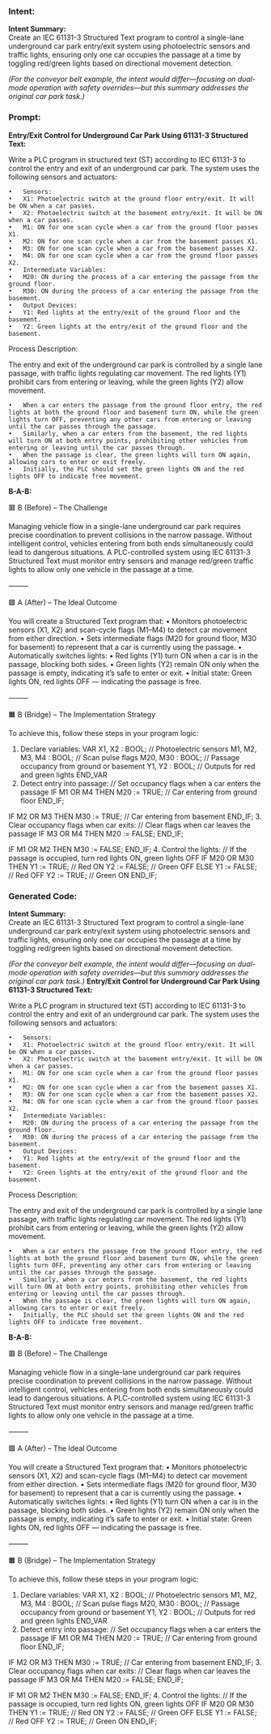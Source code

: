 ### Intent:
**Intent Summary:**  
Create an IEC 61131-3 Structured Text program to control a single-lane underground car park entry/exit system using photoelectric sensors and traffic lights, ensuring only one car occupies the passage at a time by toggling red/green lights based on directional movement detection.  

*(For the conveyor belt example, the intent would differ—focusing on dual-mode operation with safety overrides—but this summary addresses the original car park task.)*

### Prompt:
**Entry/Exit Control for Underground Car Park Using 61131-3 Structured Text:**

Write a PLC program in structured text (ST) according to IEC 61131-3 to control the entry and exit of an underground car park. The system uses the following sensors and actuators:

	•	Sensors:
	•	X1: Photoelectric switch at the ground floor entry/exit. It will be ON when a car passes.
	•	X2: Photoelectric switch at the basement entry/exit. It will be ON when a car passes.
	•	M1: ON for one scan cycle when a car from the ground floor passes X1.
	•	M2: ON for one scan cycle when a car from the basement passes X1.
	•	M3: ON for one scan cycle when a car from the basement passes X2.
	•	M4: ON for one scan cycle when a car from the ground floor passes X2.
	•	Intermediate Variables:
	•	M20: ON during the process of a car entering the passage from the ground floor.
	•	M30: ON during the process of a car entering the passage from the basement.
	•	Output Devices:
	•	Y1: Red lights at the entry/exit of the ground floor and the basement.
	•	Y2: Green lights at the entry/exit of the ground floor and the basement.

Process Description:

The entry and exit of the underground car park is controlled by a single lane passage, with traffic lights regulating car movement. The red lights (Y1) prohibit cars from entering or leaving, while the green lights (Y2) allow movement.

	•	When a car enters the passage from the ground floor entry, the red lights at both the ground floor and basement turn ON, while the green lights turn OFF, preventing any other cars from entering or leaving until the car passes through the passage.
	•	Similarly, when a car enters from the basement, the red lights will turn ON at both entry points, prohibiting other vehicles from entering or leaving until the car passes through.
	•	When the passage is clear, the green lights will turn ON again, allowing cars to enter or exit freely.
	•	Initially, the PLC should set the green lights ON and the red lights OFF to indicate free movement.


**B-A-B:**

🟥 B (Before) – The Challenge

Managing vehicle flow in a single-lane underground car park requires precise coordination to prevent collisions in the narrow passage. Without intelligent control, vehicles entering from both ends simultaneously could lead to dangerous situations. A PLC-controlled system using IEC 61131-3 Structured Text must monitor entry sensors and manage red/green traffic lights to allow only one vehicle in the passage at a time.

⸻

🟩 A (After) – The Ideal Outcome

You will create a Structured Text program that:
	•	Monitors photoelectric sensors (X1, X2) and scan-cycle flags (M1–M4) to detect car movement from either direction.
	•	Sets intermediate flags (M20 for ground floor, M30 for basement) to represent that a car is currently using the passage.
	•	Automatically switches lights:
	•	Red lights (Y1) turn ON when a car is in the passage, blocking both sides.
	•	Green lights (Y2) remain ON only when the passage is empty, indicating it’s safe to enter or exit.
	•	Initial state: Green lights ON, red lights OFF — indicating the passage is free.

⸻

🟧 B (Bridge) – The Implementation Strategy

To achieve this, follow these steps in your program logic:
1. Declare variables:
   VAR
    X1, X2 : BOOL; // Photoelectric sensors
    M1, M2, M3, M4 : BOOL; // Scan pulse flags
    M20, M30 : BOOL; // Passage occupancy from ground or basement
    Y1, Y2 : BOOL; // Outputs for red and green lights
END_VAR
2. Detect entry into passage:
   // Set occupancy flags when a car enters the passage
IF M1 OR M4 THEN
    M20 := TRUE; // Car entering from ground floor
END_IF;

IF M2 OR M3 THEN
    M30 := TRUE; // Car entering from basement
END_IF;
3. Clear occupancy flags when car exits:
// Clear flags when car leaves the passage
IF M3 OR M4 THEN
    M20 := FALSE;
END_IF;

IF M1 OR M2 THEN
    M30 := FALSE;
END_IF;
4. Control the lights:
// If the passage is occupied, turn red lights ON, green lights OFF
IF M20 OR M30 THEN
    Y1 := TRUE;  // Red ON
    Y2 := FALSE; // Green OFF
ELSE
    Y1 := FALSE; // Red OFF
    Y2 := TRUE;  // Green ON
END_IF;

### Generated Code:
**Intent Summary:**  
Create an IEC 61131-3 Structured Text program to control a single-lane underground car park entry/exit system using photoelectric sensors and traffic lights, ensuring only one car occupies the passage at a time by toggling red/green lights based on directional movement detection.  

*(For the conveyor belt example, the intent would differ—focusing on dual-mode operation with safety overrides—but this summary addresses the original car park task.)*
**Entry/Exit Control for Underground Car Park Using 61131-3 Structured Text:**

Write a PLC program in structured text (ST) according to IEC 61131-3 to control the entry and exit of an underground car park. The system uses the following sensors and actuators:

	•	Sensors:
	•	X1: Photoelectric switch at the ground floor entry/exit. It will be ON when a car passes.
	•	X2: Photoelectric switch at the basement entry/exit. It will be ON when a car passes.
	•	M1: ON for one scan cycle when a car from the ground floor passes X1.
	•	M2: ON for one scan cycle when a car from the basement passes X1.
	•	M3: ON for one scan cycle when a car from the basement passes X2.
	•	M4: ON for one scan cycle when a car from the ground floor passes X2.
	•	Intermediate Variables:
	•	M20: ON during the process of a car entering the passage from the ground floor.
	•	M30: ON during the process of a car entering the passage from the basement.
	•	Output Devices:
	•	Y1: Red lights at the entry/exit of the ground floor and the basement.
	•	Y2: Green lights at the entry/exit of the ground floor and the basement.

Process Description:

The entry and exit of the underground car park is controlled by a single lane passage, with traffic lights regulating car movement. The red lights (Y1) prohibit cars from entering or leaving, while the green lights (Y2) allow movement.

	•	When a car enters the passage from the ground floor entry, the red lights at both the ground floor and basement turn ON, while the green lights turn OFF, preventing any other cars from entering or leaving until the car passes through the passage.
	•	Similarly, when a car enters from the basement, the red lights will turn ON at both entry points, prohibiting other vehicles from entering or leaving until the car passes through.
	•	When the passage is clear, the green lights will turn ON again, allowing cars to enter or exit freely.
	•	Initially, the PLC should set the green lights ON and the red lights OFF to indicate free movement.


**B-A-B:**

🟥 B (Before) – The Challenge

Managing vehicle flow in a single-lane underground car park requires precise coordination to prevent collisions in the narrow passage. Without intelligent control, vehicles entering from both ends simultaneously could lead to dangerous situations. A PLC-controlled system using IEC 61131-3 Structured Text must monitor entry sensors and manage red/green traffic lights to allow only one vehicle in the passage at a time.

⸻

🟩 A (After) – The Ideal Outcome

You will create a Structured Text program that:
	•	Monitors photoelectric sensors (X1, X2) and scan-cycle flags (M1–M4) to detect car movement from either direction.
	•	Sets intermediate flags (M20 for ground floor, M30 for basement) to represent that a car is currently using the passage.
	•	Automatically switches lights:
	•	Red lights (Y1) turn ON when a car is in the passage, blocking both sides.
	•	Green lights (Y2) remain ON only when the passage is empty, indicating it’s safe to enter or exit.
	•	Initial state: Green lights ON, red lights OFF — indicating the passage is free.

⸻

🟧 B (Bridge) – The Implementation Strategy

To achieve this, follow these steps in your program logic:
1. Declare variables:
   VAR
    X1, X2 : BOOL; // Photoelectric sensors
    M1, M2, M3, M4 : BOOL; // Scan pulse flags
    M20, M30 : BOOL; // Passage occupancy from ground or basement
    Y1, Y2 : BOOL; // Outputs for red and green lights
END_VAR
2. Detect entry into passage:
   // Set occupancy flags when a car enters the passage
IF M1 OR M4 THEN
    M20 := TRUE; // Car entering from ground floor
END_IF;

IF M2 OR M3 THEN
    M30 := TRUE; // Car entering from basement
END_IF;
3. Clear occupancy flags when car exits:
// Clear flags when car leaves the passage
IF M3 OR M4 THEN
    M20 := FALSE;
END_IF;

IF M1 OR M2 THEN
    M30 := FALSE;
END_IF;
4. Control the lights:
// If the passage is occupied, turn red lights ON, green lights OFF
IF M20 OR M30 THEN
    Y1 := TRUE;  // Red ON
    Y2 := FALSE; // Green OFF
ELSE
    Y1 := FALSE; // Red OFF
    Y2 := TRUE;  // Green ON
END_IF;
